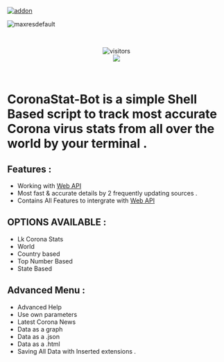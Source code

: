 <a href="https://github.com/isuruwa/CoronaStat-Bot"><img title="addon" src="https://img.shields.io/badge/isuruwa-CoronaStat--Bot-brightgreen?style=for-the-badge&logo=appveyor"></a>
<p align="center">

![maxresdefault](https://user-images.githubusercontent.com/72663288/127557267-a053a70c-26f7-4b7b-b23f-711ea4c2132e.jpg)
  
<br>
<p align="center">
<img align="center" alt="visitors" src="https://visitor-badge.glitch.me/badge?page_id=coronastat" />
<br>
<a href="https://hits.seeyoufarm.com"><img src="https://hits.seeyoufarm.com/api/count/incr/badge.svg?url=https%3A%2F%2Fgithub.com%2Fisuruwa&count_bg=%2379C83D&title_bg=%23555555&icon=&icon_color=%23E7E7E7&title=hits&edge_flat=false"/></a>
</p>
<br>

# CoronaStat-Bot is a simple Shell Based script to track most accurate Corona virus stats from all over the world by your terminal . 

## Features : 

* Working with <a href="https://github.com/sagarkarira/coronavirus-tracker-cli"> Web API </a>
* Most fast & accurate details by 2 frequently updating sources .
* Contains All Features to intergrate with <a href="https://github.com/sagarkarira/coronavirus-tracker-cli"> Web API </a>

## OPTIONS AVAILABLE :

* Lk Corona Stats
* World 
* Country based 
* Top Number Based
* State Based 

## Advanced Menu :

* Advanced Help
* Use own parameters
* Latest Corona News
* Data as a graph
* Data as a .json
* Data as a .html
* Saving All Data with Inserted extensions .
